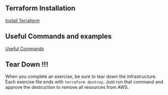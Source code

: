 ## Terraform Installation
[Install Terraform](Install-Terraform.md)

## Useful Commands and examples
[Useful Commands](useful-commands.md)

## Tear Down !!!
When you complete an exercise, be sure to tear down the infrastructure.  Each exercise file ends with `terraform destroy`.  Just run that command and approve the destruction to remove all resources from AWS.
